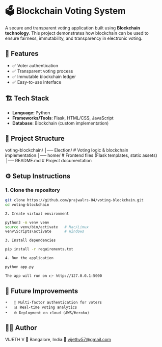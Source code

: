 

# 🗳️ Blockchain Voting System  
A secure and transparent voting application built using **Blockchain technology**. This project demonstrates how blockchain can be used to ensure fairness, immutability, and transparency in electronic voting.  

## 🚀 Features  
- ✅ Voter authentication  
- ✅ Transparent voting process  
- ✅ Immutable blockchain ledger  
- ✅ Easy-to-use interface  

## 🏗️ Tech Stack  
- **Language**: Python  
- **Frameworks/Tools**: Flask, HTML/CSS, JavaScript  
- **Database**: Blockchain (custom implementation)  

## 📂 Project Structure  

voting-blockchain/
│── Election/       # Voting logic & blockchain implementation
│── home/           # Frontend files (Flask templates, static assets)
│── README.md       # Project documentation

## ⚙️ Setup Instructions  
### 1. Clone the repository  
```bash
git clone https://github.com/prajwalrs-04/voting-blockchain.git
cd voting-blockchain

2. Create virtual environment

python3 -m venv venv
source venv/bin/activate   # Mac/Linux
venv\Scripts\activate      # Windows

3. Install dependencies

pip install -r requirements.txt

4. Run the application

python app.py

The app will run on 👉 http://127.0.0.1:5000
```

## 🎯 Future Improvements

	•	🔐 Multi-factor authentication for voters
	•	📊 Real-time voting analytics
	•	🌐 Deployment on cloud (AWS/Heroku)

## 👨‍💻 Author

VIJETH V
📍 Bangalore, India
📧 vijethv57@gmail.com


